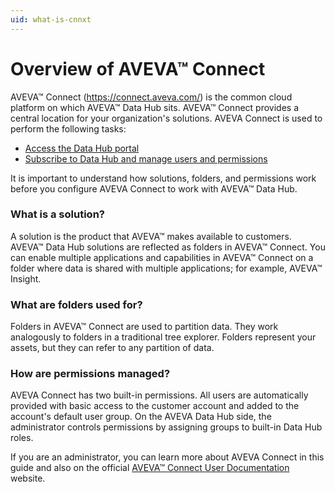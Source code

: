 ```yaml
---
uid: what-is-cnnxt
---
```


# Overview of AVEVA™ Connect

AVEVA™ Connect (https://connect.aveva.com/) is the common cloud platform on which AVEVA™ Data Hub sits. AVEVA™ Connect provides a central location for your organization's solutions. AVEVA Connect is used to perform the following tasks:

* [Access the Data Hub portal](xref:sign-in-cnnxt)
* [Subscribe to Data Hub and manage users and permissions](xref:what-is-cnnxt)

It is important to understand how solutions, folders, and permissions work before you configure AVEVA Connect to work with AVEVA™ Data Hub.

### What is a solution?

A solution is the product that AVEVA™ makes available to customers. AVEVA™ Data Hub solutions are reflected as folders in AVEVA™ Connect. You can enable multiple applications and capabilities in AVEVA™ Connect on a folder where data is shared with multiple applications; for example, AVEVA™ Insight.

### What are folders used for?

Folders in AVEVA™ Connect are used to partition data. They work analogously to folders in a traditional tree explorer. Folders represent your assets, but they can refer to any partition of data.

### How are permissions managed?

AVEVA Connect has two built-in permissions. All users are automatically provided with basic access to the customer account and added to the account's default user group. On the AVEVA Data Hub side, the administrator controls permissions by assigning groups to built-in Data Hub roles.

If you are an administrator, you can learn more about AVEVA Connect in this guide and also on the official [AVEVA™ Connect User Documentation](https://help.connect.aveva.com/#/index/10/11) website.


 